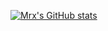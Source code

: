 [![Mrx's GitHub stats](https://github-readme-stats.vercel.app/api?username=Mrxyx)](https://github.com/Mrxyx/github-readme-stats)
